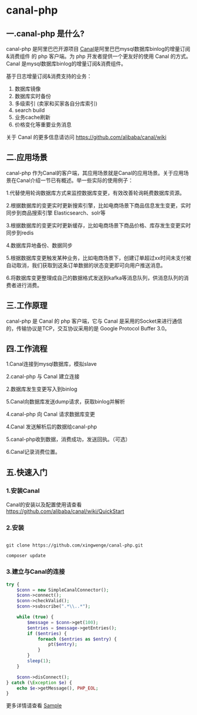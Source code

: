 # canal-php

## 一.canal-php 是什么?

canal-php 是阿里巴巴开源项目 [Canal](https://github.com/alibaba/canal)是阿里巴巴mysql数据库binlog的增量订阅&消费组件 的 php 客户端。为 php 开发者提供一个更友好的使用 Canal 的方式。Canal 是mysql数据库binlog的增量订阅&消费组件。

基于日志增量订阅&消费支持的业务：

1. 数据库镜像
2. 数据库实时备份
3. 多级索引 (卖家和买家各自分库索引)
4. search build
5. 业务cache刷新
6. 价格变化等重要业务消息

关于 Canal 的更多信息请访问 https://github.com/alibaba/canal/wiki

## 二.应用场景

canal-php 作为Canal的客户端，其应用场景就是Canal的应用场景。关于应用场景在Canal介绍一节已有概述。举一些实际的使用例子：

1.代替使用轮询数据库方式来监控数据库变更，有效改善轮询耗费数据库资源。

2.根据数据库的变更实时更新搜索引擎，比如电商场景下商品信息发生变更，实时同步到商品搜索引擎 Elasticsearch、solr等

3.根据数据库的变更实时更新缓存，比如电商场景下商品价格、库存发生变更实时同步到redis

4.数据库异地备份、数据同步

5.根据数据库变更触发某种业务，比如电商场景下，创建订单超过xx时间未支付被自动取消，我们获取到这条订单数据的状态变更即可向用户推送消息。

6.将数据库变更整理成自己的数据格式发送到kafka等消息队列，供消息队列的消费者进行消费。

## 三.工作原理

canal-php  是 Canal 的 php 客户端，它与 Canal 是采用的Socket来进行通信的，传输协议是TCP，交互协议采用的是 Google Protocol Buffer 3.0。

## 四.工作流程

1.Canal连接到mysql数据库，模拟slave

2.canal-php 与 Canal 建立连接

2.数据库发生变更写入到binlog

5.Canal向数据库发送dump请求，获取binlog并解析

4.canal-php 向 Canal 请求数据库变更

4.Canal 发送解析后的数据给canal-php

5.canal-php收到数据，消费成功，发送回执。（可选）

6.Canal记录消费位置。


## 五.快速入门

### 1.安装Canal

Canal的安装以及配置使用请查看 https://github.com/alibaba/canal/wiki/QuickStart


### 2.安装

````shell

git clone https://github.com/xingwenge/canal-php.git

composer update

````

### 3.建立与Canal的连接

````php
try {
    $conn = new SimpleCanalConnector();
    $conn->connect();
    $conn->checkValid();
    $conn->subscribe(".*\\..*");

    while (true) {
        $message = $conn->get(100);
        $entries = $message->getEntries();
        if ($entries) {
            foreach ($entries as $entry) {
                pt($entry);
            }
        }
        sleep(1);
    }

    $conn->disConnect();
} catch (\Exception $e) {
    echo $e->getMessage(), PHP_EOL;
}
````

更多详情请查看 [Sample](https://github.com/xingwenge/canal-php/tree/master/sample)

